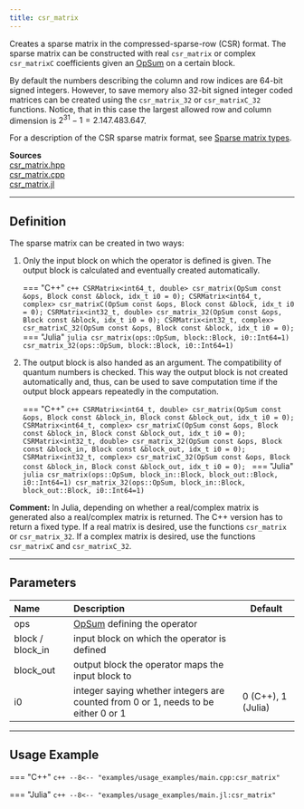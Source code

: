 ```yaml
---
title: csr_matrix
---
```


Creates a sparse matrix in the compressed-sparse-row (CSR) format. The sparse matrix can be constructed with real `csr_matrix` or complex `csr_matrixC` coefficients given an [OpSum](../../operators/opsum.md) on a certain block. 

By default the numbers describing the column and row indices are 64-bit signed integers. However, to save memory also 32-bit signed integer coded matrices can be created using the `csr_matrix_32` or `csr_matrixC_32` functions. Notice, that in this case the largest allowed row and column dimension is $2^{31} - 1= 2.147.483.647$.

For a description of the CSR sparse matrix format, see [Sparse matrix types](sparse_matrix_types.jl).

**Sources**<br>
[csr_matrix.hpp](https://github.com/awietek/xdiag/blob/main/xdiag/algebra/sparse/csr_matrix.hpp)<br>
[csr_matrix.cpp](https://github.com/awietek/xdiag/blob/main/xdiag/algebra/sparse/csr_matrix.cpp)<br>
[csr_matrix.jl](https://github.com/awietek/XDiag.jl/blob/main/src/algebra/sparse/csr_matrix.jl)

---

## Definition

The sparse matrix can be created in two ways:

1. Only the input block on which the operator is defined is given. The output block is calculated and eventually created automatically.

	=== "C++"
		```c++
		CSRMatrix<int64_t, double> csr_matrix(OpSum const &ops, Block const &block, idx_t i0 = 0);
		CSRMatrix<int64_t, complex> csr_matrixC(OpSum const &ops, Block const &block, idx_t i0 = 0);
		CSRMatrix<int32_t, double> csr_matrix_32(OpSum const &ops, Block const &block, idx_t i0 = 0);
		CSRMatrix<int32_t, complex> csr_matrixC_32(OpSum const &ops, Block const &block, idx_t i0 = 0);
		```
	=== "Julia"
		```julia
		csr_matrix(ops::OpSum, block::Block, i0::Int64=1)
		csr_matrix_32(ops::OpSum, block::Block, i0::Int64=1)
		```
		
2. The output block is also handed as an argument. The compatibility of quantum numbers is checked. This way the output block is not created automatically and, thus, can be used to save computation time if the output block appears repeatedly in the computation.

	=== "C++"
		```c++
		CSRMatrix<int64_t, double> csr_matrix(OpSum const &ops, Block const &block_in, Block const &block_out, idx_t i0 = 0);
		CSRMatrix<int64_t, complex> csr_matrixC(OpSum const &ops, Block const &block_in, Block const &block_out, idx_t i0 = 0);
		CSRMatrix<int32_t, double> csr_matrix_32(OpSum const &ops, Block const &block_in, Block const &block_out, idx_t i0 = 0);
		CSRMatrix<int32_t, complex> csr_matrixC_32(OpSum const &ops, Block const &block_in, Block const &block_out, idx_t i0 = 0);
		```
	=== "Julia"
		```julia
		csr_matrix(ops::OpSum, block_in::Block, block_out::Block, i0::Int64=1)
		csr_matrix_32(ops::OpSum, block_in::Block, block_out::Block, i0::Int64=1)
		```
		
**Comment:** In Julia, depending on whether a real/complex matrix is generated also a real/complex matrix is returned. The C++ version has to return a fixed type. If a real matrix is desired, use the functions `csr_matrix` or `csr_matrix_32`. If a complex matrix is desired, use the functions `csr_matrixC` and `csr_matrixC_32`.

---

## Parameters

| Name             | Description                                                                        | Default            |
|:-----------------|:-----------------------------------------------------------------------------------|--------------------|
| ops              | [OpSum](../../operators/opsum.md) defining the operator                            |                    |
| block / block_in | input block on which the operator is defined                                       |                    |
| block_out        | output block the operator maps the input block to                                  |                    |
| i0               | integer saying whether integers are counted from 0 or 1, needs to be either 0 or 1 | 0 (C++), 1 (Julia) |

---

## Usage Example

=== "C++"
	```c++
	--8<-- "examples/usage_examples/main.cpp:csr_matrix"
	```

=== "Julia"
	```c++
	--8<-- "examples/usage_examples/main.jl:csr_matrix"
	```
